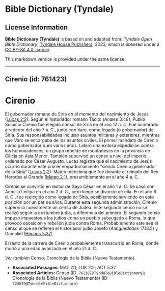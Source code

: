 # Bible Dictionary (Tyndale)

## License Information

**Bible Dictionary (Tyndale)** is based on and adapted from: _Tyndale Open Bible Dictionary_, [Tyndale House Publishers](https://tyndaleopenresources.com/), 2023, which is licensed under a [CC BY-SA 4.0 license](https://creativecommons.org/licenses/by-sa/4.0/legalcode.en).

This markdown version is provided under the same license.



--------------------------------

## Cirenio (id: 761423)

Cirenio
=======

El gobernador romano de Siria en el momento del nacimiento de Jesús ([Lucas 2:2](https://ref.ly/Luke2:2)). Según el historiador romano Tácito (*Anales* 3\.48\), Publio Sulpicio Cirenio fue elegido cónsul de Siria en el año 12 a. C. Fue nombrado alrededor del año 7 a. C., junto con Varo, como legado (o gobernador) de Siria. Sus responsabilidades incluían asuntos militares y exteriores, mientras que Varo se encargaba de los asuntos civiles. El primer mandato de Cirenio como gobernador duró varios años. Lideró una exitosa expedición contra los homonadenses, un grupo rebelde de montañeses en la provincia de Cilicia en Asia Menor. También supervisó un censo a nivel del imperio ordenado por César Augusto. Lucas registra que el nacimiento de Jesús ocurrió durante este primer empadronamiento “siendo Cirenio gobernador de la Siria” ([Lucas 2:2](https://ref.ly/Luke2:2)). Mateo menciona que fue durante el reinado del Rey Herodes el Grande ([Mateo 2:1](https://ref.ly/Matt2:1)), presumiblemente en el año 4 a. C.

Cirenio se convirtió en rector de Gayo César en el año 1 a. C. Se casó con Aemilia Ledipa en el año 2 d. C., pero luego se divorció de ella. En el año 6 d. C., fue reelegido como legado de Siria, posiblemente sirviendo en esta posición por un par de años. Durante esta segunda administración, Cirenio supervisó nuevamente un censo de Judea. Este segundo censo no se realizó según la costumbre judía, a diferencia del primero. El segundo censo impuso impuestos a los judíos como un pueblo subyugado a Roma, lo que provocó oposición y rebelión judía contra Roma. Probablemente este sea el censo al que se refieren el historiador judío Josefo (*Antigüedades* 17\.13\.5\) y Gamaliel ([Hechos 5:37](https://ref.ly/Acts5:37)).

El resto de la carrera de Cirenio probablemente transcurrió en Roma, donde murió a una edad avanzada en el año 21 d. C.

*Ver también* Censo; Cronología de la Biblia (Nuevo Testamento).

* **Associated Passages:** MAT 2:1; LUK 2:2; ACT 5:37
* **Associated Articles:** Censo (ID: `761387@TyndaleBibleDictionary`); Cronología de la Biblia (Nuevo Testamento) (ID: `724589@TyndaleBibleDictionary`)

